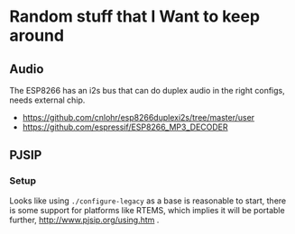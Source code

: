 # Random stuff that I Want to keep around

## Audio
The ESP8266 has an i2s bus that can do duplex audio in the right configs, needs external chip.
- https://github.com/cnlohr/esp8266duplexi2s/tree/master/user
- https://github.com/espressif/ESP8266_MP3_DECODER


## PJSIP
### Setup
Looks like using `./configure-legacy` as a base is reasonable to start, there is some support for platforms like RTEMS, which implies it will be portable further, http://www.pjsip.org/using.htm .


